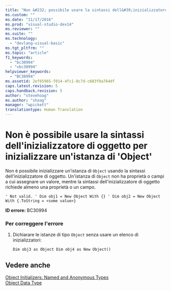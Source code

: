 ```yaml
---
title: "Non &#232; possibile usare la sintassi dell&#39;inizializzatore di oggetto per inizializzare un&#39;istanza di &#39;Object&#39; | Microsoft Docs"
ms.custom: ""
ms.date: "11/17/2016"
ms.prod: "visual-studio-dev14"
ms.reviewer: ""
ms.suite: ""
ms.technology: 
  - "devlang-visual-basic"
ms.tgt_pltfrm: ""
ms.topic: "article"
f1_keywords: 
  - "bc30994"
  - "vbc30994"
helpviewer_keywords: 
  - "BC30994"
ms.assetid: 2ef65965-f014-4fc1-8c7d-c603f0a764df
caps.latest.revision: 5
caps.handback.revision: 5
author: "stevehoag"
ms.author: "shoag"
manager: "wpickett"
translationtype: Human Translation
---
```

# Non &#232; possibile usare la sintassi dell&#39;inizializzatore di oggetto per inizializzare un&#39;istanza di &#39;Object&#39;
Non è possibile inizializzare un'istanza di `Object` usando la sintassi dell'inizializzatore di oggetto. Un'istanza di `Object` non ha proprietà o campi a cui assegnare un valore, mentre la sintassi dell'inizializzatore di oggetto richiede almeno una proprietà o un campo.  
  
```  
' Not valid. ' Dim obj1 = New Object With {} ' Dim obj2 = New Object With {.ToString = <some value>}  
```  
  
 **ID errore:** BC30994  
  
### Per correggere l'errore  
  
1.  Dichiarare le istanze di tipo `Object` senza usare un elenco di inizializzatori:  
  
    ```  
    Dim obj3 as Object Dim obj4 as New Object()  
    ```  
  
## Vedere anche  
 [Object Initializers: Named and Anonymous Types](../../visual-basic/programming-guide/language-features/objects-and-classes/object-initializers-named-and-anonymous-types.md)   
 [Object Data Type](../../visual-basic/language-reference/data-types/object-data-type.md)